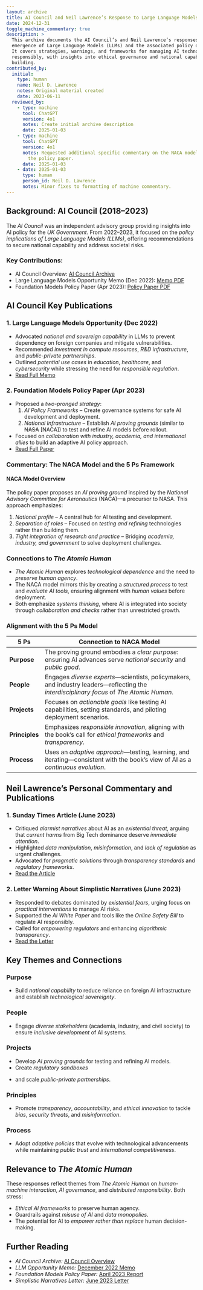 ```yaml
---
layout: archive
title: AI Council and Neil Lawrence’s Response to Large Language Models (LLMs)
date: 2024-12-31
toggle_machine_commentary: true
description: >
  This archive documents the AI Council’s and Neil Lawrence’s responses to the
  emergence of Large Language Models (LLMs) and the associated policy debates.
  It covers strategies, warnings, and frameworks for managing AI technologies
  responsibly, with insights into ethical governance and national capability
  building.
contributed_by:
  initial:
    type: human
    name: Neil D. Lawrence
    notes: Original material created
    date: 2023-06-11
  reviewed_by:
    - type: machine
      tool: ChatGPT
      version: 4o1
      notes: Create initial archive description
      date: 2025-01-03
    - type: machine
      tool: ChatGPT
      version: 4o1
      notes: Requested additional specific commentary on the NACA model outlined in
        the policy paper.
      date: 2025-01-03
    - date: 2025-01-03
      type: human
      person_id: Neil D. Lawrence
      notes: Minor fixes to formatting of machine commentary.
---
```


<div class="machine-commentary" markdown=1>

## Background: AI Council (2018–2023)

The *AI Council* was an independent advisory group providing insights into AI policy for the *UK Government*. From 2022–2023, it focused on the *policy implications of Large Language Models (LLMs)*, offering recommendations to secure national capability and address societal risks.

### Key Contributions:

- AI Council Overview: [AI Council Archive](https://mlatcl.github.io/projects/ai-council/)
- Large Language Models Opportunity Memo (Dec 2022): [Memo PDF](https://mlatcl.github.io/papers/ai-council-llm-memo.pdf)
- Foundation Models Policy Paper (Apr 2023): [Policy Paper PDF](https://mlatcl.github.io/papers/ai-council-foundation-models-policy-paper.pdf)


## AI Council Key Publications

### 1. Large Language Models Opportunity (Dec 2022)

- Advocated *national and sovereign capability* in LLMs to prevent dependency on foreign companies and mitigate vulnerabilities.  
- Recommended *investment in compute resources*, *R&D infrastructure*, and *public-private partnerships*.  
- Outlined *potential use cases* in *education*, *healthcare*, and *cybersecurity* while stressing the need for *responsible regulation*.  
- [Read Full Memo](https://mlatcl.github.io/papers/ai-council-llm-memo.pdf)

### 2. Foundation Models Policy Paper (Apr 2023)

- Proposed a *two-pronged strategy*:  
  1. *AI Policy Frameworks* – Create governance systems for safe AI development and deployment.  
  2. *National Infrastructure* – Establish *AI proving grounds* (similar to ~~NASA~~ [NACA]) to test and refine AI models before rollout.  
- Focused on *collaboration with industry, academia, and international allies* to build an adaptive AI policy approach.  
- [Read Full Paper](https://mlatcl.github.io/papers/ai-council-foundation-models-policy-paper.pdf)


### Commentary: The NACA Model and the 5 Ps Framework

#### NACA Model Overview

The policy paper proposes an *AI proving ground* inspired by the *National Advisory Committee for Aeronautics* (NACA)—a precursor to NASA. This approach emphasizes:  
1. *National profile* – A central hub for AI testing and development.  
2. *Separation of roles* – Focused on *testing and refining* technologies rather than building them.  
3. *Tight integration of research and practice* – Bridging *academia, industry, and government* to solve deployment challenges.  

### Connections to *The Atomic Human*  
- *The Atomic Human* explores *technological dependence* and the need to *preserve human agency*.  
- The NACA model mirrors this by creating a *structured process* to test and *evaluate AI tools*, ensuring alignment with *human values* before deployment.  
- Both emphasize *systems thinking*, where AI is integrated into society through *collaboration and checks* rather than unrestricted growth.

### Alignment with the 5 Ps Model  

| **5 Ps**         | **Connection to NACA Model**                                                                                      |
|------------------|------------------------------------------------------------------------------------------------------------------|
| **Purpose**      | The proving ground embodies a *clear purpose*: ensuring AI advances serve *national security* and *public good*. |
| **People**       | Engages *diverse experts*—scientists, policymakers, and industry leaders—reflecting the *interdisciplinary focus* of *The Atomic Human*. |
| **Projects**     | Focuses on *actionable goals* like testing AI capabilities, setting standards, and piloting deployment scenarios. |
| **Principles**   | Emphasizes *responsible innovation*, aligning with the book’s call for *ethical frameworks* and *transparency*. |
| **Process**      | Uses an *adaptive approach*—testing, learning, and iterating—consistent with the book’s view of AI as a *continuous evolution*. |


## Neil Lawrence’s Personal Commentary and Publications

### 1. Sunday Times Article (June 2023)

- Critiqued *alarmist narratives* about AI as an *existential threat*, arguing that *current harms* from Big Tech dominance deserve *immediate attention*.  
- Highlighted *data manipulation*, *misinformation*, and *lack of regulation* as urgent challenges.  
- Advocated for *pragmatic solutions* through *transparency standards* and *regulatory frameworks*.  
- [Read the Article](https://www.thetimes.com/business-money/technology/article/our-lives-may-be-enhanced-by-ai-but-big-tech-just-sees-dollar-signs-2g5xcsk35)  

### 2. Letter Warning About Simplistic Narratives (June 2023)

- Responded to debates dominated by *existential fears*, urging focus on *practical interventions* to manage AI risks.  
- Supported the *AI White Paper* and tools like the *Online Safety Bill* to regulate AI responsibly.  
- Called for *empowering regulators* and enhancing *algorithmic transparency*.  
- [Read the Letter](https://mlatcl.github.io/papers/sos-letter-simplistic-narratives.pdf)

## Key Themes and Connections

### Purpose
- Build *national capability* to reduce reliance on foreign AI infrastructure and establish *technological sovereignty*.  

### People
- Engage *diverse stakeholders* (academia, industry, and civil society) to ensure *inclusive development* of AI systems.  

### Projects
- Develop *AI proving grounds* for testing and refining AI models.  
- Create *regulatory sandboxes*
* and scale *public-private partnerships*.  

### Principles
- Promote *transparency*, *accountability*, and *ethical innovation* to tackle *bias*, *security threats*, and *misinformation*.  

### Process
- Adopt *adaptive policies* that evolve with technological advancements while maintaining *public trust* and *international competitiveness*.  


## Relevance to *The Atomic Human*

These responses reflect themes from *The Atomic Human* on *human-machine interaction*, *AI governance*, and *distributed responsibility*. Both stress:  

- *Ethical AI frameworks* to preserve human agency.  
- Guardrails against *misuse of AI* and *data monopolies*.  
- The potential for AI to *empower rather than replace* human decision-making.  


## Further Reading

- *AI Council Archive:* [AI Council Overview](https://mlatcl.github.io/archive/ai-council/)
- *LLM Opportunity Memo:* [December 2022 Memo](https://mlatcl.github.io/papers/ai-council-llm-memo.pdf)
- *Foundation Models Policy Paper:* [April 2023 Report](https://mlatcl.github.io/papers/ai-council-foundation-models-policy-paper.pdf)
- *Simplistic Narratives Letter:* [June 2023 Letter](https://mlatcl.github.io/papers/sos-letter-simplistic-narratives.pdf)


</div>
